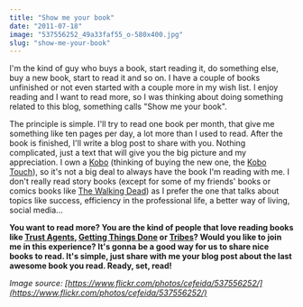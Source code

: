```yaml
---
title: "Show me your book"
date: "2011-07-18"
image: "537556252_49a33faf55_o-580x400.jpg"
slug: "show-me-your-book"
---
```


I'm the kind of guy who buys a book, start reading it, do something else, buy a new book, start to read it and so on. I have a couple of books unfinished or not even started with a couple more in my wish list. I enjoy reading and I want to read more, so I was thinking about doing something related to this blog, something calls "Show me your book".

The principle is simple. I'll try to read one book per month, that give me something like ten pages per day, a lot more than I used to read. After the book is finished, I'll write a blog post to share with you. Nothing complicated, just a text that will give you the big picture and my appreciation. I own a [Kobo](https://www.kobobooks.com/wifi "Kobo eReader") (thinking of buying the new one, the [Kobo Touch](https://www.kobobooks.com/touch "Kobo Touch eReader")), so it's not a big deal to always have the book I'm reading with me. I don't really read story books (except for some of my friends' books or comics books like [The Walking Dead](https://www.walkingdead.com/ "The Walking Dead Website")) as I prefer the one that talks about topics like success, efficiency in the professional life, a better way of living, social media...

**You want to read more? You are the kind of people that love reading books like [Trust Agents](https://www.trustagent.com/ "Trust Agents Website"), [Getting Things Done](https://secure.davidco.com/store/catalog/GETTING-THINGS-DONE-PAPERBACK-p-16175.php "Getting Things Done Website") or [Tribes](https://sethgodin.com/sg/books.asp "Tribes Website")? Would you like to join me in this experience? It's gonna be a good way for us to share nice books to read. It's simple, just share with me your blog post about the last awesome book you read. Ready, set, read!**

_Image source: [https://www.flickr.com/photos/cefeida/537556252/](https://www.flickr.com/photos/cefeida/537556252/)_
